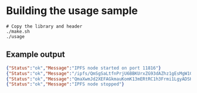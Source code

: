 
# Building the usage sample

```
# Copy the library and header
./make.sh
./usage
```

## Example output

```json
{"Status":"ok","Message":"IPFS node started on port 11816"}
{"Status":"ok","Message":"/ipfs/QmSgSaLtfnPrjU6BBKUrxZG93dAZhz1gEsMgW1GbY5ne1u"}
{"Status":"ok","Message":"QmaXwmJd2XEFAGkmauKomK13mERtRC1h3Frmi1LgyADSHZ"}
{"Status":"ok","Message":"IPFS node stopped"}
```
